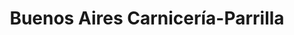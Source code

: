 ---
title: "Buenos Aires Carnicería-Parrilla"
url: /san-jose/buenos-aires-carniceria-parrilla/
shop: carnicero
---